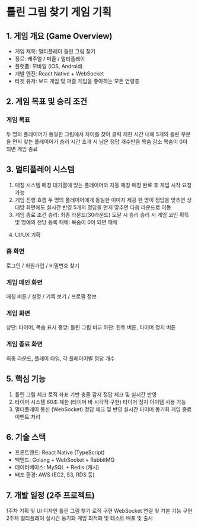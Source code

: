# 틀린 그림 찾기 게임 기획
## 1. 게임 개요 (Game Overview)
- 게임 제목: 멀티플레이 틀린 그림 찾기
- 장르: 캐주얼 / 퍼즐 / 멀티플레이
- 플랫폼: 모바일 (iOS, Android)
- 개발 엔진: React Native + WebSocket
- 타겟 유저: 보드 게임 및 퍼즐 게임을 좋아하는 모든 연령층
## 2. 게임 목표 및 승리 조건
### 게임 목표
 두 명의 플레이어가 동일한 그림에서 차이를 찾아 클릭 
제한 시간 내에 5개의 틀린 부분을 먼저 찾는 플레이어가 승리
시간 초과 시 남은 정답 개수만큼 목숨 감소
목숨이 0이 되면 게임 종료
## 3. 멀티플레이 시스템
1) 매칭 시스템
 매칭 대기열에 있는 플레이어와 자동 매칭 
 매칭 완료 후 게임 시작 요청 가능
2) 게임 진행 흐름
 두 명의 플레이어에게 동일한 이미지 제공
 한 명이 정답을 맞추면 상대방 화면에도 실시간 반영
 5개의 정답을 먼저 맞추면 다음 라운드로 이동
3) 게임 종료 조건
 승리: 최종 라운드(30라운드) 도달 시 승리
 승리 시 게임 코인 획득 및 명예의 전당 등록
 패배: 목숨이 0이 되면 패배
4. UI/UX 기획
### 홈 화면
로그인 / 회원가입 / 비밀번호 찾기
### 게임 메인 화면
매칭 버튼 / 설정 / 기록 보기 / 프로필 정보
### 게임 화면
상단: 타이머, 목숨 표시
중앙: 틀린 그림 비교
하단: 힌트 버튼, 타이머 정지 버튼
### 게임 종료 화면
최종 라운드, 플레이 타임, 각 플레이어별 정답 개수
## 5. 핵심 기능
1) 틀린 그림 체크 로직
좌표 기반 충돌 감지
정답 체크 및 실시간 반영
2) 타이머 시스템
60초 제한 (타이머 바 시각적 구현)
타이머 정지 아이템 사용 가능
3) 멀티플레이 통신 (WebSocket)
정답 체크 및 반영
실시간 타이머 동기화
게임 종료 이벤트 처리
## 6. 기술 스택
- 프론트엔드: React Native (TypeScript)
- 백엔드: Golang + WebSocket + RabbitMQ
- 데이터베이스: MySQL + Redis (캐시)
- 배포 환경: AWS (EC2, S3, RDS 등)
## 7. 개발 일정 (2주 프로젝트)
1주차
기획 및 UI 디자인
틀린 그림 찾기 로직 구현
WebSocket 연결 및 기본 기능 구현
2주차
멀티플레이 실시간 동기화
게임 최적화 및 테스트
배포 및 출시
